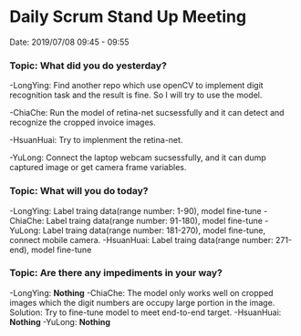 # Daily Scrum Stand Up Meeting

Date: 2019/07/08 09:45 - 09:55

### Topic: What did you do yesterday?

-LongYing: Find another repo which use openCV to implement digit recognition task and the result is fine. So I will try to use the model.

-ChiaChe: Run the model of retina-net sucsessfully and it can detect and recognize the cropped invoice images.

-HsuanHuai: Try to implenment the retina-net.

-YuLong: Connect the laptop webcam sucsessfully, and it can dump captured image or get camera frame variables.

### Topic: What will you do today?

-LongYing: Label traing data(range number: 1-90), model fine-tune
-ChiaChe: Label traing data(range number: 91-180), model fine-tune
-YuLong: Label traing data(range number: 181-270), model fine-tune, connect mobile camera.
-HsuanHuai: Label traing data(range number: 271-end), model fine-tune

### Topic: Are there any impediments in your way?

-LongYing: **Nothing**
-ChiaChe: The model only works well on cropped images which the digit numbers are occupy large portion in the image. 
	Solution: Try to fine-tune model to meet end-to-end target.
-HsuanHuai: **Nothing**
-YuLong: **Nothing**
